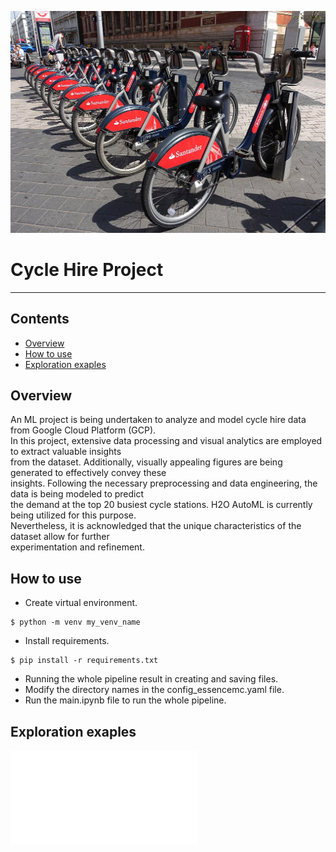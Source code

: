 ![TopImage!](images/Santander_Cycles.jpg)

# **Cycle Hire Project**

---

## Contents
- [Overview](#Overview)
- [How to use](#How-to-use)
- [Exploration exaples](#Exploration-exaples)

## Overview
An ML project is being undertaken to analyze and model cycle hire data from Google Cloud Platform (GCP). \
In this project, extensive data processing and visual analytics are employed to extract valuable insights  \
from the dataset. Additionally, visually appealing figures are being generated to effectively convey these \
insights. Following the necessary preprocessing and data engineering, the data is being modeled to predict \
the demand at the top 20 busiest cycle stations. H2O AutoML is currently being utilized for this purpose. \
Nevertheless, it is acknowledged that the unique characteristics of the dataset allow for further \
experimentation and refinement.


## How to use

- Create virtual environment.
```
$ python -m venv my_venv_name
```
- Install requirements.
```
$ pip install -r requirements.txt
``` 
- Running the whole pipeline result in creating and saving files.
- Modify the directory names in the config_essencemc.yaml file.
- Run the main.ipynb file to run the whole pipeline.


## Exploration exaples

![Daily and Weekly Usage Distribution](figures/Daily_and_weekly_usage_distribution.html)


  


